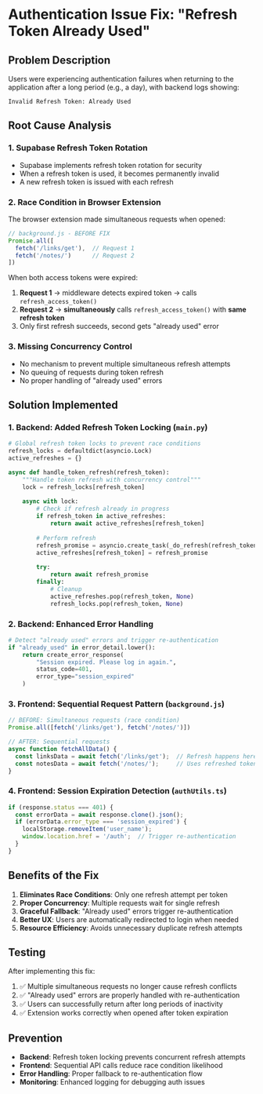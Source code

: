 # Authentication Issue Fix: "Refresh Token Already Used"

## Problem Description

Users were experiencing authentication failures when returning to the application after a long period (e.g., a day), with backend logs showing:

```
Invalid Refresh Token: Already Used
```

## Root Cause Analysis

### 1. Supabase Refresh Token Rotation
- Supabase implements refresh token rotation for security
- When a refresh token is used, it becomes permanently invalid
- A new refresh token is issued with each refresh

### 2. Race Condition in Browser Extension
The browser extension made simultaneous requests when opened:
```javascript
// background.js - BEFORE FIX
Promise.all([
  fetch('/links/get'),  // Request 1
  fetch('/notes/')      // Request 2  
])
```

When both access tokens were expired:
1. **Request 1** → middleware detects expired token → calls `refresh_access_token()`
2. **Request 2** → **simultaneously** calls `refresh_access_token()` with **same refresh token**
3. Only first refresh succeeds, second gets "already used" error

### 3. Missing Concurrency Control
- No mechanism to prevent multiple simultaneous refresh attempts
- No queuing of requests during token refresh
- No proper handling of "already used" errors

## Solution Implemented

### 1. Backend: Added Refresh Token Locking (`main.py`)

```python
# Global refresh token locks to prevent race conditions
refresh_locks = defaultdict(asyncio.Lock)
active_refreshes = {}

async def handle_token_refresh(refresh_token):
    """Handle token refresh with concurrency control"""
    lock = refresh_locks[refresh_token]
    
    async with lock:
        # Check if refresh already in progress
        if refresh_token in active_refreshes:
            return await active_refreshes[refresh_token]
        
        # Perform refresh
        refresh_promise = asyncio.create_task(_do_refresh(refresh_token))
        active_refreshes[refresh_token] = refresh_promise
        
        try:
            return await refresh_promise
        finally:
            # Cleanup
            active_refreshes.pop(refresh_token, None)
            refresh_locks.pop(refresh_token, None)
```

### 2. Backend: Enhanced Error Handling

```python
# Detect "already used" errors and trigger re-authentication
if "already_used" in error_detail.lower():
    return create_error_response(
        "Session expired. Please log in again.",
        status_code=401,
        error_type="session_expired"
    )
```

### 3. Frontend: Sequential Request Pattern (`background.js`)

```javascript
// BEFORE: Simultaneous requests (race condition)
Promise.all([fetch('/links/get'), fetch('/notes/')])

// AFTER: Sequential requests
async function fetchAllData() {
  const linksData = await fetch('/links/get');  // Refresh happens here
  const notesData = await fetch('/notes/');     // Uses refreshed token
}
```

### 4. Frontend: Session Expiration Detection (`authUtils.ts`)

```typescript
if (response.status === 401) {
  const errorData = await response.clone().json();
  if (errorData.error_type === 'session_expired') {
    localStorage.removeItem('user_name');
    window.location.href = '/auth';  // Trigger re-authentication
  }
}
```

## Benefits of the Fix

1. **Eliminates Race Conditions**: Only one refresh attempt per token
2. **Proper Concurrency**: Multiple requests wait for single refresh
3. **Graceful Fallback**: "Already used" errors trigger re-authentication
4. **Better UX**: Users are automatically redirected to login when needed
5. **Resource Efficiency**: Avoids unnecessary duplicate refresh attempts

## Testing

After implementing this fix:

1. ✅ Multiple simultaneous requests no longer cause refresh conflicts
2. ✅ "Already used" errors are properly handled with re-authentication
3. ✅ Users can successfully return after long periods of inactivity
4. ✅ Extension works correctly when opened after token expiration

## Prevention

- **Backend**: Refresh token locking prevents concurrent refresh attempts
- **Frontend**: Sequential API calls reduce race condition likelihood  
- **Error Handling**: Proper fallback to re-authentication flow
- **Monitoring**: Enhanced logging for debugging auth issues 